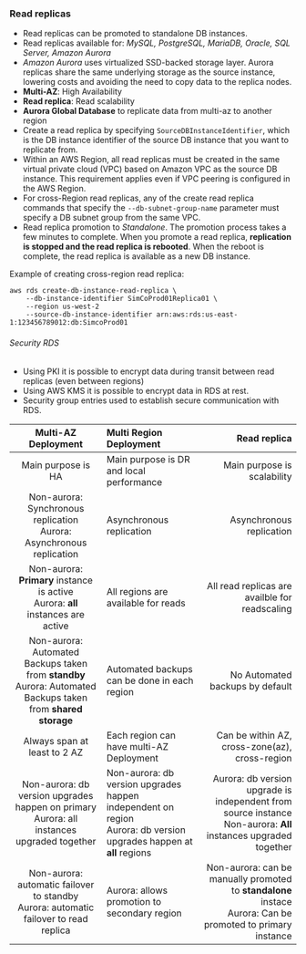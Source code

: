 ### Read replicas

* Read replicas can be promoted to standalone DB instances.
* Read replicas available for: *MySQL, PostgreSQL, MariaDB, Oracle, SQL Server, Amazon Aurora*
* *Amazon Aurora* uses virtualized SSD-backed storage layer. Aurora replicas share the same underlying storage as the source instance, lowering costs and avoiding the need to copy data to the replica nodes.
* **Multi-AZ**: High Availability
* **Read replica**: Read scalability
* **Aurora Global Database** to replicate data from multi-az to another region
* Create a read replica by specifying `SourceDBInstanceIdentifier`, which is the DB instance identifier of the source DB instance that you want to replicate from.
* Within an AWS Region, all read replicas must be created in the same virtual private cloud (VPC) based on Amazon VPC as the source DB instance. This requirement applies even if VPC peering is configured in the AWS Region.
* For cross-Region read replicas, any of the create read replica commands that specify the `--db-subnet-group-name` parameter must specify a DB subnet group from the same VPC.
* Read replica promotion to *Standalone*. The promotion process takes a few minutes to complete. When you promote a read replica, **replication is stopped and the read replica is rebooted**. When the reboot is complete, the read replica is available as a new DB instance.

Example of creating cross-region read replica:
```
aws rds create-db-instance-read-replica \
    --db-instance-identifier SimCoProd01Replica01 \
    --region us-west-2
    --source-db-instance-identifier arn:aws:rds:us-east-1:123456789012:db:SimcoProd01 
```

###### Security RDS
* Using PKI it is possible to encrypt data during transit between read replicas (even between regions)
* Using AWS KMS it is possible to encrypt data in RDS at rest.
* Security group entries used to establish secure communication with RDS.


**Multi-AZ Deployment** | **Multi Region Deployment** | **Read replica**
:-------------------:|:-------------------|--------------------:
Main purpose is HA | Main purpose is DR and local performance | Main purpose is scalability
Non-aurora: Synchronous replication <br> Aurora: Asynchronous replication |  Asynchronous replication |  Asynchronous replication
Non-aurora: **Primary** instance is active <br> Aurora: **all** instances are active  |All regions are available for reads |All read replicas are availble for readscaling |
Non-aurora: Automated Backups taken from **standby** <br> Aurora: Automated Backups taken from **shared storage** | Automated backups can be done in each region|No Automated backups by default|
Always span at least to 2 AZ|Each region can have multi-AZ Deployment|Can be within AZ, cross-zone(az), cross-region|
Non-aurora: db version upgrades happen on primary<br> Aurora: all instances upgraded together |Non-aurora: db version upgrades happen independent on region <br> Aurora: db version upgrades happen at **all** regions|Aurora: db version upgrade is independent from source instance <br> Non-aurora: **All** instances upgraded together|
Non-aurora: automatic failover to standby <br> Aurora: automatic failover to read replica|Aurora: allows promotion to secondary region| Non-aurora: can be manually promoted to **standalone** instace <br> Aurora: Can be promoted to primary instance|
